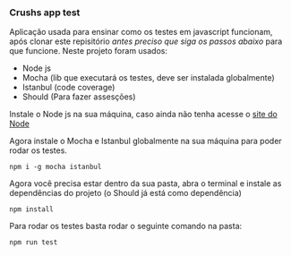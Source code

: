 ### Crushs app test

Aplicação usada para ensinar como os testes em javascript funcionam, após clonar este repisitório *antes preciso que siga os passos abaixo* para que funcione.
Neste projeto foram usados:

* Node js
* Mocha (lib que executará os testes, deve ser instalada globalmente)
* Istanbul (code coverage)
* Should (Para fazer assesções)

Instale o Node js na sua máquina, caso ainda não tenha acesse o [site do Node](https://www.google.com) 

Agora instale o Mocha e Istanbul globalmente na sua máquina para poder rodar os testes.


```
npm i -g mocha istanbul
```

Agora você precisa estar dentro da sua pasta, abra o terminal e instale as dependências do projeto (o Should já está como dependência)

```
npm install
```

Para rodar os testes basta rodar o seguinte comando na pasta:

```
npm run test
```

